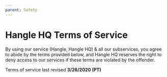 ```yaml
---
parent: Safety
---
```

# Hangle HQ Terms of Service

By using our service (Hangle, Hangle HQ) & all our subservices, you agree to abide by the terms provided below, and Hangle HQ reserves the right to deny access to our services if these terms are violated by the offender.

Terms of service last revised **3/26/2020 (PT)** 
